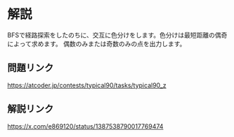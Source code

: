 # 解説
BFSで経路探索をしたのちに、交互に色分けをします。色分けは最短距離の偶奇によって求めます。
偶数のみまたは奇数のみの点を出力します。

## 問題リンク
https://atcoder.jp/contests/typical90/tasks/typical90_z

## 解説リンク
https://x.com/e869120/status/1387538790017769474

